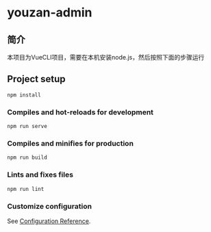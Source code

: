 # youzan-admin

## 简介
本项目为VueCLI项目，需要在本机安装node.js，然后按照下面的步骤运行

## Project setup
```
npm install
```

### Compiles and hot-reloads for development
```
npm run serve
```

### Compiles and minifies for production
```
npm run build
```

### Lints and fixes files
```
npm run lint
```

### Customize configuration
See [Configuration Reference](https://cli.vuejs.org/config/).
